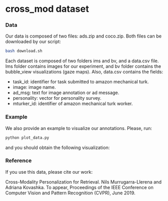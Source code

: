 # cross_mod dataset

### Data
Our data is composed of two files: ads.zip and coco.zip. Both files can be downloaded by our script:

  ```bash
  bash download.sh
  ```
  
Each dataset is composed of two folders ims and bv, and a data.csv file. Ims folder contains images for our experiment, and bv folder contains the bubble_view visualizations (gaze maps). Also, data.csv contains the fields:

- task_id: identifier for task submitted to amazon mechanical turk.
- image: image name.
- ad_msg: text for image annotation or ad message.
- personality: vector for personality survey.
- mturker_id: identifier of amazon mechanical turk worker.

### Example
We also provide an example to visualize our annotations. Please, run:

  ```bash
  python plot_data.py
  ```

and you should obtain the following visualization:

### Reference
If you use this data, please cite our work:

Cross-Modality Personalization for Retrieval. Nils Murrugarra-Llerena and Adriana Kovashka. To appear, Proceedings of the IEEE Conference on Computer Vision and Pattern Recognition (CVPR), June 2019.
